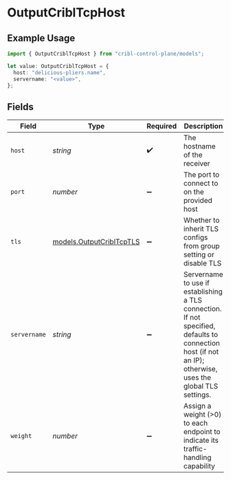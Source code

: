 # OutputCriblTcpHost

## Example Usage

```typescript
import { OutputCriblTcpHost } from "cribl-control-plane/models";

let value: OutputCriblTcpHost = {
  host: "delicious-pliers.name",
  servername: "<value>",
};
```

## Fields

| Field                                                                                                                                                      | Type                                                                                                                                                       | Required                                                                                                                                                   | Description                                                                                                                                                |
| ---------------------------------------------------------------------------------------------------------------------------------------------------------- | ---------------------------------------------------------------------------------------------------------------------------------------------------------- | ---------------------------------------------------------------------------------------------------------------------------------------------------------- | ---------------------------------------------------------------------------------------------------------------------------------------------------------- |
| `host`                                                                                                                                                     | *string*                                                                                                                                                   | :heavy_check_mark:                                                                                                                                         | The hostname of the receiver                                                                                                                               |
| `port`                                                                                                                                                     | *number*                                                                                                                                                   | :heavy_minus_sign:                                                                                                                                         | The port to connect to on the provided host                                                                                                                |
| `tls`                                                                                                                                                      | [models.OutputCriblTcpTLS](../models/outputcribltcptls.md)                                                                                                 | :heavy_minus_sign:                                                                                                                                         | Whether to inherit TLS configs from group setting or disable TLS                                                                                           |
| `servername`                                                                                                                                               | *string*                                                                                                                                                   | :heavy_minus_sign:                                                                                                                                         | Servername to use if establishing a TLS connection. If not specified, defaults to connection host (if not an IP); otherwise, uses the global TLS settings. |
| `weight`                                                                                                                                                   | *number*                                                                                                                                                   | :heavy_minus_sign:                                                                                                                                         | Assign a weight (>0) to each endpoint to indicate its traffic-handling capability                                                                          |